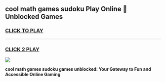 
## cool math games sudoku Play Online 👋 Unblocked Games
<h3>
<a href="https://news.freeplayer.one?title=cool_math_games_sudoku&ref=17CMG">CLICK TO PLAY</a></h3>
<hr>

<h3>
<a href="https://news.freeplayer.one?title=cool_math_games_sudoku&ref=17CMG">CLICK 2 PLAY</a>
  
</h3>

<a href="https://news.freeplayer.one?title=cool_math_games_sudoku&ref=17CMG/"><img src="https://clearcache.store/games.png"></a>


**cool math games sudoku games unblocked: Your Gateway to Fun and Accessible Online Gaming**
